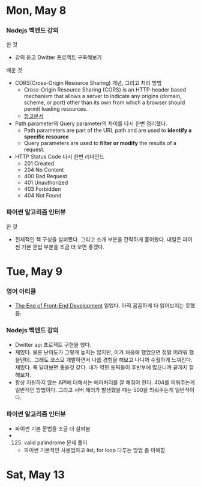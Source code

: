 # Mon, May 8

### Nodejs 백엔드 강의

한 것

- 강의 듣고 Dwitter 프로젝트 구축해보기

배운 것

- CORS(Cross-Origin Resource Sharing) 개념, 그리고 처리 방법
  - Cross-Origin Resource Sharing (CORS) is an HTTP-header based mechanism that allows a server to indicate any origins (domain, scheme, or port) other than its own from which a browser should permit loading resources.
  - [참고문서](https://evan-moon.github.io/2020/05/21/about-cors/)
- Path parameter와 Query parameter의 차이를 다시 한번 정리했다.
  - Path parameters are part of the URL path and are used to **identify a specific resource**
  - Query parameters are used to **filter or modify** the results of a request.
- HTTP Status Code 다시 한번 리마인드
  - 201 Created
  - 204 No Content
  - 400 Bad Request
  - 401 Unauthorized
  - 403 Forbidden
  - 404 Not Found

### 파이썬 알고리즘 인터뷰

한 것

- 전체적인 책 구성을 살펴봤다. 그리고 소개 부분을 간략하게 훑어봤다. 내일은 파이썬 기본 문법 부분을 조금 더 보면 좋겠다.

# Tue, May 9

### 영어 아티클

- [The End of Front-End Development](https://www.joshwcomeau.com/blog/the-end-of-frontend-development/) 읽었다. 아직 꼼꼼하게 다 읽어보지는 못했음.

### Nodejs 백엔드 강의

- Dwitter api 프로젝트 구현을 했다.
- 재밌다. 물론 난이도가 그렇게 높지는 않지만, 이거 처음에 했었으면 정말 어려워 했을텐데.. 그래도 코스모 개발하면서 나름 경험을 해보고 나니까 수월하게 느껴진다. 재밌다. 쭉 달려보면 좋을것 같다. 내가 약한 토픽들이 후반부에 많으니까 끝까지 잘 해보자.
- 항상 지원하지 않는 API에 대해서는 에러처리를 잘 해줘야 한다. 404를 띄워주는게 일반적인 방법이다. 그리고 서버 에러가 발생했을 때는 500을 띄워주는게 일반적이다.

### 파이썬 알고리즘 인터뷰

- 파이썬 기본 문법을 조금 더 살펴봄
- 125. valid palindrome 문제 풀이
  - 파이썬 기본적인 사용법하고 list, for loop 다루는 방법 좀 이해함

# Sat, May 13
